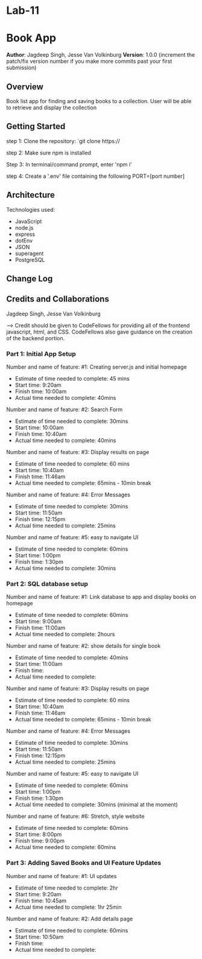 # Lab-11


# Book App

**Author**: Jagdeep Singh, Jesse Van Volkinburg
**Version**: 1.0.0 (increment the patch/fix version number if you make more commits past your first submission)

## Overview
Book list app for finding and saving books to a collection. User will be able to retrieve and display the collection


## Getting Started

  step 1: Clone the repository: `git clone https://
  
  step 2: Make sure npm is installed
  
  Step 3: In terminal/command prompt, enter 'npm i' 
  
  step 4: Create a '.env' file containing the following
        PORT=[port number]


## Architecture

Technologies used:

  - JavaScript
  - node.js
  - express
  - dotEnv
  - JSON
  - superagent
  - PostgreSQL

## Change Log


## Credits and Collaborations

Jagdeep Singh, Jesse Van Volkinburg

-->
Credit should be given to CodeFellows for providing all of the frontend javascript, html, and CSS. CodeFellows also gave guidance on the creation of the backend portion.


### Part 1: Initial App Setup

Number and name of feature: #1: Creating server.js and initial homepage

- Estimate of time needed to complete: 45 mins
- Start time: 9:20am
- Finish time: 10:00am
- Actual time needed to complete: 40mins

Number and name of feature: #2: Search Form

- Estimate of time needed to complete: 30mins
- Start time: 10:00am
- Finish time: 10:40am
- Actual time needed to complete: 40mins

Number and name of feature: #3: Display results on page

- Estimate of time needed to complete: 60 mins
- Start time: 10:40am
- Finish time: 11:46am
- Actual time needed to complete: 65mins - 10min break

Number and name of feature: #4: Error Messages

- Estimate of time needed to complete: 30mins
- Start time: 11:50am
- Finish time: 12:15pm
- Actual time needed to complete: 25mins

Number and name of feature: #5: easy to navigate UI

- Estimate of time needed to complete: 60mins
- Start time: 1:00pm
- Finish time: 1:30pm
- Actual time needed to complete: 30mins

### Part 2: SQL database setup

Number and name of feature: #1: Link database to app and display books on homepage

- Estimate of time needed to complete: 60mins
- Start time: 9:00am
- Finish time: 11:00am
- Actual time needed to complete: 2hours

Number and name of feature: #2: show details for single book

- Estimate of time needed to complete: 40mins
- Start time: 11:00am
- Finish time: 
- Actual time needed to complete: 

Number and name of feature: #3: Display results on page

- Estimate of time needed to complete: 60 mins
- Start time: 10:40am
- Finish time: 11:46am
- Actual time needed to complete: 65mins - 10min break

Number and name of feature: #4: Error Messages

- Estimate of time needed to complete: 30mins
- Start time: 11:50am
- Finish time: 12:15pm
- Actual time needed to complete: 25mins

Number and name of feature: #5: easy to navigate UI

- Estimate of time needed to complete: 60mins
- Start time: 1:00pm
- Finish time: 1:30pm
- Actual time needed to complete: 30mins (minimal at the moment)

Number and name of feature: #6: Stretch, style website

- Estimate of time needed to complete: 60mins
- Start time: 8:00pm
- Finish time: 9:00pm
- Actual time needed to complete: 60mins

### Part 3: Adding Saved Books and UI Feature Updates

Number and name of feature: #1: UI updates

- Estimate of time needed to complete: 2hr
- Start time: 9:20am
- Finish time: 10:45am
- Actual time needed to complete: 1hr 25min


Number and name of feature: #2: Add details page

- Estimate of time needed to complete: 60mins
- Start time: 10:50am
- Finish time: 
- Actual time needed to complete: 